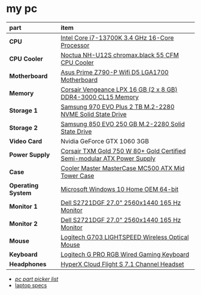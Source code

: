 # my pc
part|item|
:----|:----|
**CPU** | [Intel Core i7-13700K 3.4 GHz 16-Core Processor](https://pcpartpicker.com/product/Mm6p99/intel-core-i7-13700k-34-ghz-16-core-processor-bx8071513700k) | 
**CPU Cooler** | [Noctua NH-U12S chromax.black 55 CFM CPU Cooler](https://pcpartpicker.com/product/dMVG3C/noctua-nh-u12s-chromaxblack-55-cfm-cpu-cooler-nh-u12s-chromaxblack) | 
**Motherboard** | [Asus Prime Z790-P Wifi D5 LGA1700 Motherboard](https://pcpartpicker.com/product/nCGbt6/asus-prime-z790-p-wifi-atx-lga1700-motherboard-prime-z790-p-wifi) | 
**Memory** | [Corsair Vengeance LPX 16 GB (2 x 8 GB) DDR4-3000 CL15 Memory](https://pcpartpicker.com/product/MYH48d/corsair-memory-cmk16gx4m2b3000c15) |
**Storage 1** | [Samsung 970 EVO Plus 2 TB M.2-2280 NVME Solid State Drive](https://pcpartpicker.com/product/Fv8j4D/samsung-970-evo-plus-2-tb-m2-2280-nvme-solid-state-drive-mz-v7s2t0bam) |
**Storage 2** | [Samsung 850 EVO 250 GB M.2-2280 Solid State Drive](https://pcpartpicker.com/product/8WZ2FT/samsung-internal-hard-drive-mzn5e250bw) |
**Video Card** | Nvidia GeForce GTX 1060 3GB |
**Power Supply** | [Corsair TXM Gold 750 W 80+ Gold Certified Semi-modular ATX Power Supply](https://pcpartpicker.com/product/JfBrxr/corsair-txm-gold-750w-80-gold-certified-semi-modular-atx-power-supply-cp-9020131-na) |
**Case** | [Cooler Master MasterCase MC500 ATX Mid Tower Case](https://pcpartpicker.com/product/xgPKHx/cooler-master-mastercase-mc500-atx-mid-tower-case-mcm-m500-kg5n-s00) |
**Operating System** | [Microsoft Windows 10 Home OEM 64-bit](https://pcpartpicker.com/product/wtgPxr/microsoft-os-kw900140) |
**Monitor 1** | [Dell S2721DGF 27.0" 2560x1440 165 Hz Monitor](https://pcpartpicker.com/product/K2cRsY/dell-s2721dgf-270-2560x1440-165-hz-monitor-s2721dgf) |
**Monitor 2** | [Dell S2721DGF 27.0" 2560x1440 165 Hz Monitor](https://pcpartpicker.com/product/K2cRsY/dell-s2721dgf-270-2560x1440-165-hz-monitor-s2721dgf) |
**Mouse** | [Logitech G703 LIGHTSPEED Wireless Optical Mouse](https://pcpartpicker.com/product/kQ3H99/logitech-g703-lightspeed-wireless-optical-mouse-910-005638) |
**Keyboard** | [Logitech G PRO RGB Wired Gaming Keyboard](https://pcpartpicker.com/product/b6xbt6/logitech-g-pro-wired-gaming-keyboard-920-009388) |
**Headphones** | [HyperX Cloud Flight S 7.1 Channel Headset](https://pcpartpicker.com/product/VWyqqs/kingston-hyperx-cloud-flight-s-71-channel-headset-hx-hscfs-sgww) |

- _[pc part picker list](https://pcpartpicker.com/list/mTZMhg)_
- [laptop specs](https://support.apple.com/kb/SP858?viewlocale=en_US&locale=en_US)
